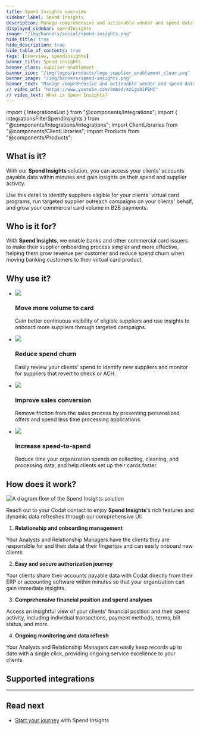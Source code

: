 ```yaml
---
title: Spend Insights overview
sidebar_label: Spend Insights
description: Manage comprehensive and actionable vendor and spend data from your clients to grow commercial card volume in B2B payments
displayed_sidebar: spendInsights
image: "/img/banners/social/spend-insights.png"
hide_title: true
hide_description: true
hide_table_of_contents: true
tags: [overview, spendinsights]
banner_title: Spend Insights
banner_class: supplier-enablement
banner_icon: "/img/logos/products/logo_supplier_enablement_clear.svg"
banner_image: "/img/banners/spend-insights.png"
banner_text: "Manage comprehensive and actionable vendor and spend data from your clients to grow commercial card volume in B2B payments"
// video_url: "https://www.youtube.com/embed/4zLgo0iP6MI"
// video_text: What is Spend Insights?
---
```


import { IntegrationsList } from "@components/Integrations";
import { integrationsFilterSpendInsights } from "@components/Integrations/integrations";
import ClientLibraries from "@components/ClientLibraries";
import Products from "@components/Products";

## What is it?

With our **Spend Insights** solution, you can access your clients' accounts payable data within minutes and gain insights on their spend and supplier activity. 

Use this detail to identify suppliers eligible for your clients' virtual card programs, run targeted supplier outreach campaigns on your clients' behalf, and grow your commercial card volume in B2B payments. 

## Who is it for?

With **Spend Insights**, we enable banks and other commercial card issuers to make their supplier onboarding process simpler and more effective, helping them grow revenue per customer and reduce spend churn when moving banking customers to their virtual card product.  

## Why use it?

<ul className="card-container col-2">
  <li className="card">
    <div className="header">
      <img
        src="/img/wp-icons/copy-feature-bullet.svg"
        className="mini-icon"
      />
      <h3>Move more volume to card</h3>
    </div>
    <p>
      Gain better continuous visibility of eligible suppliers and use insights to onboard more suppliers through targeted campaigns.
    </p>
  </li>

  <li className="card">
    <div className="header">
      <img
        src="/img/wp-icons/copy-feature-bullet.svg"
        className="mini-icon"
      />
      <h3>Reduce spend churn</h3>
    </div>
    <p>
      Easily review your clients' spend to identify new suppliers and monitor for suppliers that revert to check or ACH.
    </p>
  </li>

  <li className="card">
    <div className="header">
      <img
        src="/img/wp-icons/copy-feature-bullet.svg"
        className="mini-icon"
      />
      <h3>Improve sales conversion</h3>
    </div>
    <p>
      Remove friction from the sales process by presenting personalized offers and spend less time processing applications.
    </p>
  </li>

  <li className="card">
    <div className="header">
      <img
        src="/img/wp-icons/copy-feature-bullet.svg"
        className="mini-icon"
      />
      <h3>Increase speed-to-spend</h3>
    </div>
    <p>
      Reduce time your organization spends on collecting, cleaning, and processing data, and help clients set up their cards faster.
    </p>
  </li>

</ul>

## How does it work?

![A diagram flow of the Spend Insights solution](/img/spend-insights/se-overview-diagram.png)

Reach out to your Codat contact to enjoy **Spend Insights**'s rich features and dynamic data refreshes through our comprehensive UI:

1. **Relationship and onboarding management**

  Your Analysts and Relationship Managers have the clients they are responsible for and their data at their fingertips and can easily onboard new clients. 

2. **Easy and secure authorization journey**

  Your clients share their accounts payable data with Codat directly from their ERP or accounting software within minutes so that your organization can gain immediate insights. 

3. **Comprehensive financial position and spend analyses**

  Access an insightful view of your clients' financial position and their spend activity, including individual transactions, payment methods, terms, bill status, and more. 
  
4. **Ongoing monitoring and data refresh**

  Your Analysts and Relationship Managers can easily keep records up to date with a single click, providing ongoing service excellence to your clients.

## Supported integrations

<IntegrationsList filter={integrationsFilterSpendInsights} />

---

## Read next

* [Start your journey](/spend-insights/get-started) with Spend Insights
